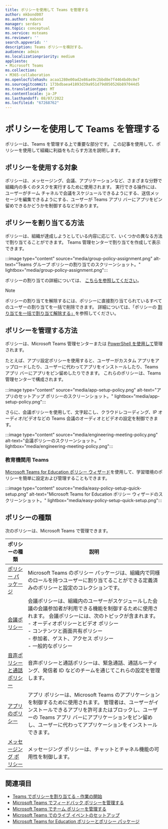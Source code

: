 ```yaml
---
title: ポリシーを使用して Teams を管理する
author: mkbond007
ms.author: mabond
manager: serdars
ms.topic: conceptual
ms.service: msteams
ms.reviewer: ''
search.appverid: ''
description: Teams ポリシーを検討する。
audience: admin
ms.localizationpriority: medium
appliesto:
- Microsoft Teams
ms.collection:
- M365-collaboration
ms.openlocfilehash: acaa1280e00ad2e86a49c2bbd8e7f4464bd0c0e7
ms.sourcegitcommit: 173bdbaea41893d39a951d79d050526b897044d5
ms.translationtype: MT
ms.contentlocale: ja-JP
ms.lasthandoff: 08/07/2022
ms.locfileid: "67268762"
---
```

# <a name="manage-teams-with-policies"></a>ポリシーを使用して Teams を管理する

ポリシーは、Teams を管理する上で重要な部分です。 この記事を使用して、ポリシーを使用して組織に利益をもたらす方法を説明します。

## <a name="what-you-use-policies-for"></a>ポリシーを使用する対象

ポリシーは、メッセージング、会議、アプリケーションなど、さまざまな分野で組織内の多くのタスクを実行するために使用されます。 実行できる操作には、ユーザーがチーム チャネルで会議をスケジュールできるようにする、送信メッセージを編集できるようにする、ユーザーが Teams アプリ バーにアプリをピン留めできるかどうかを制御するなどがあります。

## <a name="how-to-assign-policies"></a>ポリシーを割り当てる方法

ポリシーは、組織が達成しようとしている内容に応じて、いくつかの異なる方法で割り当てることができます。 Teams 管理センターで割り当てを作成して表示できます。

:::image type="content" source="media/group-policy-assignment.png" alt-text="Teams グループ ポリシーの割り当てのスクリーンショット。" lightbox="media/group-policy-assignment.png":::

ポリシーの割り当ての詳細については、 [こちらを参照してください](policy-assignment-overview.md)。

> [!NOTE]
> ポリシーの割り当てを解除するには、ポリシーに直接割り当てられているすべてのユーザーの割り当てを一括で削除できます。 詳細については、「ポリシーの [割り当てを一括で割り当て解除する」](assign-policies-users-and-groups.md#unassign-policies-in-bulk)を参照してください。

## <a name="how-to-manage-policies"></a>ポリシーを管理する方法

ポリシーは、Microsoft Teams 管理センターまたは [PowerShell を使用して](./teams-powershell-managing-teams.md#manage-policies-via-powershell)管理されます。

たとえば、アプリ設定ポリシーを使用すると、ユーザーがカスタム アプリをアップロードしたり、ユーザーに代わってアプリをインストールしたり、Teams アプリ バーにアプリをピン留めしたりできます。 これらのポリシーは、Teams 管理センターで構成されます。

:::image type="content" source="media/app-setup-policy.png" alt-text="アプリのセットアップ ポリシーのスクリーンショット。" lightbox="media/app-setup-policy.png":::

さらに、会議ポリシーを使用して、文字起こし、クラウドレコーディング、IP オーディオ/ビデオなどの Teams 会議のオーディオとビデオの設定を制御できます。

:::image type="content" source="media/engineering-meeting-policy.png" alt-text="会議ポリシーのスクリーンショット。" lightbox="media/engineering-meeting-policy.png":::

### <a name="teams-for-education"></a>教育機関用 Teams

[Microsoft Teams for Education ポリシー ウィザード](easy-policy-setup-edu.md)を使用して、学習環境のポリシーを簡単に設定および管理することもできます。

:::image type="content" source="media/easy-policy-setup-quick-setup.png" alt-text="Microsoft Teams for Education ポリシー ウィザードのスクリーンショット。" lightbox="media/easy-policy-setup-quick-setup.png":::

## <a name="types-of-policies"></a>ポリシーの種類

次のポリシーは、Microsoft Teams で管理できます。

ポリシーの種類 | 説明
------------|------------
[ポリシー パッケージ](manage-policy-packages.md) | Microsoft Teams のポリシー パッケージは、組織内で同様のロールを持つユーザーに割り当てることができる定義済みのポリシーと設定のコレクションです。
[会議ポリシー](meeting-policies-overview.md) | 会議ポリシーは、組織内のユーザーがスケジュールした会議の会議参加者が利用できる機能を制御するために使用されます。 会議ポリシーには、次のトピックが含まれます。<br> - オーディオポリシーとビデオ ポリシー<br> - コンテンツと画面共有ポリシー<br> - 参加者、ゲスト、アクセス ポリシー<br> - 一般的なポリシー
[音声ポリシーと通話ポリシー](voice-and-calling-policies.md)| 音声ポリシーと通話ポリシーは、緊急通話、通話ルーティング、発信者 ID などのチームを通じてこれらの設定を管理します。
[アプリのポリシー](app-policies.md)| アプリ ポリシーは、Microsoft Teams のアプリケーションを制御するために使用されます。 管理者は、ユーザーがインストールできるアプリを許可またはブロックし、ユーザーの Teams アプリ バーにアプリケーションをピン留めし、ユーザーに代わってアプリケーションをインストールできます。
[メッセージング ポリシー](messaging-policies-in-teams.md)| メッセージング ポリシーは、チャットとチャネル機能の可用性を制御します。

## <a name="related-topics"></a>関連項目

* [Teams でポリシーを割り当てる - 作業の開始](policy-assignment-overview.md)
* [Microsoft Teams でフィードバック ポリシーを管理する](manage-feedback-policies-in-teams.md)
* [Microsoft Teams でチーム ポリシーを管理する](teams-policies.md)
* [Microsoft Teams でのライブ イベントのセットアップ](teams-live-events/set-up-for-teams-live-events.md)
* [Microsoft Teams for Education ポリシーとポリシー パッケージ](policy-packages-edu.md)